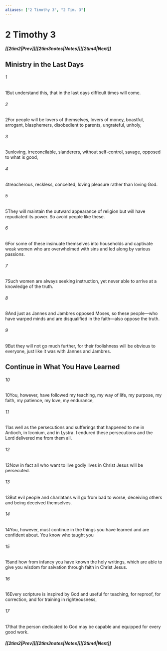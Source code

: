 ```yaml
---
aliases: ["2 Timothy 3", "2 Tim. 3"]
---
```

# 2 Timothy 3
##### <span class=arrow-left></span>[[2tim2|Prev]]<span class=navigation-separator></span>[[2tim3notes|Notes]]<span class=navigation-separator></span>[[2tim4|Next]]<span class=arrow-right></span>
## Ministry in the Last Days
###### 1
<span class=verse-first>1</span>But understand this, that in the last days difficult times will come.
###### 2
<span class=verse-body>2</span>For people will be lovers of themselves, lovers of money, boastful, arrogant, blasphemers, disobedient to parents, ungrateful, unholy,
###### 3
<span class=verse-body>3</span>unloving, irreconcilable, slanderers, without self-control, savage, opposed to what is good,
###### 4
<span class=verse-body>4</span>treacherous, reckless, conceited, loving pleasure rather than loving God.
###### 5
<span class=verse-body>5</span>They will maintain the outward appearance of religion but will have repudiated its power. So avoid people like these.
###### 6
<span class=verse-body>6</span>For some of these insinuate themselves into households and captivate weak women who are overwhelmed with sins and led along by various passions.
###### 7
<span class=verse-body>7</span>Such women are always seeking instruction, yet never able to arrive at a knowledge of the truth.
###### 8
<span class=verse-body>8</span>And just as Jannes and Jambres opposed Moses, so these people—who have warped minds and are disqualified in the faith—also oppose the truth.
###### 9
<span class=verse-body>9</span>But they will not go much further, for their foolishness will be obvious to everyone, just like it was with Jannes and Jambres.
## Continue in What You Have Learned
###### 10
<span class=verse-first>10</span>You, however, have followed my teaching, my way of life, my purpose, my faith, my patience, my love, my endurance,
###### 11
<span class=verse-body>11</span>as well as the persecutions and sufferings that happened to me in Antioch, in Iconium, and in Lystra. I endured these persecutions and the Lord delivered me from them all.
###### 12
<span class=verse-body>12</span>Now in fact all who want to live godly lives in Christ Jesus will be persecuted.
<div class=paragraph-break></div>

###### 13
<span class=verse-first>13</span>But evil people and charlatans will go from bad to worse, deceiving others and being deceived themselves.
<div class=paragraph-break></div>

###### 14
<span class=verse-first>14</span>You, however, must continue in the things you have learned and are confident about. You know who taught you
###### 15
<span class=verse-body>15</span>and how from infancy you have known the holy writings, which are able to give you wisdom for salvation through faith in Christ Jesus.
###### 16
<span class=verse-body>16</span>Every scripture is inspired by God and useful for teaching, for reproof, for correction, and for training in righteousness,
###### 17
<span class=verse-body>17</span>that the person dedicated to God may be capable and equipped for every good work.
##### <span class=arrow-left></span>[[2tim2|Prev]]<span class=navigation-separator></span>[[2tim3notes|Notes]]<span class=navigation-separator></span>[[2tim4|Next]]<span class=arrow-right></span>